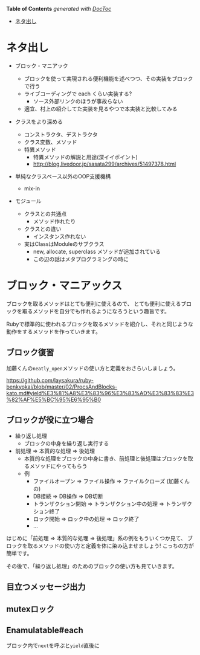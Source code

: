 <!-- START doctoc generated TOC please keep comment here to allow auto update -->
<!-- DON'T EDIT THIS SECTION, INSTEAD RE-RUN doctoc TO UPDATE -->
**Table of Contents**  *generated with [DocToc](http://doctoc.herokuapp.com/)*

- [ネタ出し](#ネタ出し)

<!-- END doctoc generated TOC please keep comment here to allow auto update -->

# ネタ出し

- ブロック・マニアック
  - ブロックを使って実現される便利機能を述べつつ、その実装をブロックで行う
  - ライブコーディングで each くらい実装する?
    - ソース外部リンクのほうが事故らない
  - 適宜、村上の紹介してた実装を見るやつで本実装と比較してみる

- クラスをより深める
  - コンストラクタ、デストラクタ
  - クラス変数、メソッド
  - 特異メソッド
    - 特異メソッドの解説と用途(深イイポイント)
    - http://blog.livedoor.jp/sasata299/archives/51497378.html

- 単純なクラスベース以外のOOP支援機構
  - mix-in

- モジュール
  - クラスとの共通点
    - メソッド作れたり
  - クラスとの違い
    - インスタンス作れない
  - 実はClassはModuleのサブクラス
    - new, allocate, superclass メソッドが追加されている
    - この辺の話はメタプログラミングの時に


# ブロック・マニアックス

ブロックを取るメソッドはとても便利に使えるので、
とても便利に使えるブロックを取るメソッドを自分でも作れるようになろうという趣旨です。

Rubyで標準的に使われるブロックを取るメソッドを紹介し、それと同じような動作をするメソッドを作っていきます。

## ブロック復習

加藤くんの`neatly_open`メソッドの使い方と定義をおさらいしましょう。

https://github.com/laysakura/ruby-benkyokai/blob/master/02/ProcsAndBlocks-kato.md#yield%E3%81%A8%E3%83%96%E3%83%AD%E3%83%83%E3%82%AF%E5%BC%95%E6%95%B0

## ブロックが役に立つ場合

- 繰り返し処理
  - ブロックの中身を繰り返し実行する
- 前処理 => 本質的な処理 => 後処理
  - 本質的な処理をブロックの中身に書き、前処理と後処理はブロックを取るメソッドにやってもらう
  - 例
    - ファイルオープン => ファイル操作 => ファイルクローズ (加藤くんの)
    - DB接続 => DB操作 => DB切断
    - トランザクション開始 => トランザクション中の処理 => トランザクション終了
    - ロック開始 => ロック中の処理 => ロック終了
    - ...

はじめに「前処理 => 本質的な処理 => 後処理」系の例をもういくつか見て、
ブロックを取るメソッドの使い方と定義を体に染み込ませましょう!
こっちの方が簡単です。

その後で、「繰り返し処理」のためのブロックの使い方も見ていきます。

## 目立つメッセージ出力

## mutexロック

## Enamulatable#each

ブロック内で`next`を呼ぶと`yield`直後に
